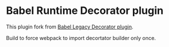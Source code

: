 

# Babel Runtime Decorator plugin

This plugin fork from [Babel Legacy Decorator plugin](https://github.com/loganfsmyth/babel-plugin-transform-decorators-legacy).

Build to force webpack to import decortator builder only once. 
